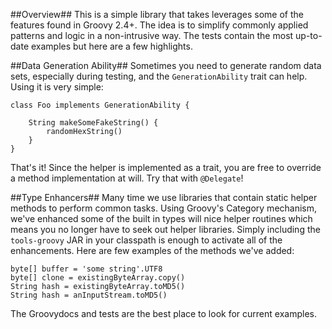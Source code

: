 ##Overview##
This is a simple library that takes leverages some of the features found in Groovy 2.4+.  The idea is to simplify
commonly applied patterns and logic in a non-intrusive way.  The tests contain the most up-to-date examples but here
are a few highlights.

##Data Generation Ability##
Sometimes you need to generate random data sets, especially during testing, and the `GenerationAbility` trait can
help.  Using it is very simple:

```
class Foo implements GenerationAbility {

    String makeSomeFakeString() {
        randomHexString()
    }
}
```

That's it!  Since the helper is implemented as a trait, you are free to override a method implementation at
will.  Try that with `@Delegate`!

##Type Enhancers##
Many time we use libraries that contain static helper methods to perform common tasks.  Using Groovy's Category
mechanism, we've enhanced some of the built in types will nice helper routines which means you no longer have to seek
out helper libraries.  Simply including the `tools-groovy` JAR in your classpath is enough to activate all of the
enhancements.  Here are few examples of the methods we've added:

```
byte[] buffer = 'some string'.UTF8
byte[] clone = existingByteArray.copy()
String hash = existingByteArray.toMD5()
String hash = anInputStream.toMD5()
```

The Groovydocs and tests are the best place to look for current examples.
